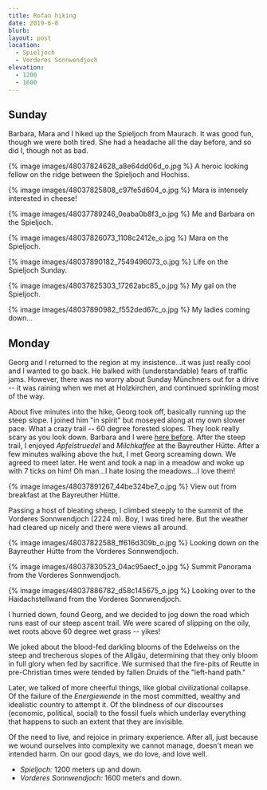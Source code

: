 ```yaml
---
title: Rofan hiking
date: 2019-6-8
blurb:
layout: post
location:
  - Spieljoch
  - Vorderes Sonnwendjoch
elevation:
  - 1200
  - 1600
---
```


## Sunday

Barbara, Mara and I hiked up the Spieljoch from Maurach. It was good fun, though
we were both tired. She had a headache all the day before, and so did I, though
not as bad.


{% image images/48037824628_a8e64dd06d_o.jpg %}
A heroic looking fellow on the ridge between the Spieljoch and Hochiss.




{% image images/48037825808_c97fe5d604_o.jpg %}
Mara is intensely interested in cheese!




{% image images/48037789246_0eaba0b8f3_o.jpg %}
Me and Barbara on the Spieljoch.




{% image images/48037826073_1108c2412e_o.jpg %}
Mara on the Spieljoch.



{% image images/48037890182_7549496073_o.jpg %}
Life on the Spieljoch Sunday.



{% image images/48037825303_17262abc85_o.jpg %}
My gal on the Spieljoch.


{% image images/48037890982_f552ded67c_o.jpg %}
My ladies coming down...



## Monday

Georg and I returned to the region at my insistence...it was just really cool
and I wanted to go back. He balked with (understandable) fears of traffic jams.
However, there was no worry about Sunday Münchners out for a drive -- it was
raining when we met at Holzkirchen, and continued sprinkling most of the way.

About five minutes into the hike, Georg took off, basically running up the
steep slope. I joined him "in spirit" but moseyed along at my own slower
pace. What a crazy trail -- 60 degree forested slopes. They look really
scary as you look down. Barbara and I were [here before](../2016/brandenburg.html).
After the steep trail, I enjoyed *Apfelstruedel* and *Milchkaffee* at the
Bayreuther Hütte. After a few minutes walking above the hut, I met Georg
screaming down. We agreed to meet later. He went and took a nap in a meadow
and woke up with 7 ticks on him! Oh man...I hate losing the meadows...I love them!

{% image images/48037891267_44be324be7_o.jpg %}
View out from breakfast at the Bayreuther Hütte.


Passing a host of bleating sheep, I climbed steeply to the summit of the
Vorderes Sonnwendjoch (2224 m). Boy, I was tired here. But the weather had
cleared up nicely and there were views all around.


{% image images/48037822588_ff616d309b_o.jpg %}
Looking down on the Bayreuther Hütte from the Vorderes Sonnwendjoch.


{% image images/48037830523_04ac95aecf_o.jpg %}
Summit Panorama from the Vorderes Sonnwendjoch.


{% image images/48037886782_d58c145675_o.jpg %}
Looking over to the Haidachstellwand from the Vorderes Sonnwendjoch.


I hurried down, found Georg, and we decided to jog down the road which runs
east of our steep ascent trail. We were scared of slipping on the oily, wet
roots above 60 degree wet grass -- yikes!

We joked about the blood-fed darkling blooms of the Edelweiss on the steep and
trecherous slopes of the Allgäu, determining that they only bloom in full
glory when fed by sacrifice. We surmised that the fire-pits of Reutte in
pre-Christian times were tended by fallen Druids of the "left-hand path."

Later, we talked of more cheerful things, like global civilizational collapse.
Of the failure of the *Energiewende* in the most committed, wealthy and
idealistic country to attempt it. Of the blindness of our discourses (economic,
political, social) to the fossil fuels which underlay everything that happens
to such an extent that they are invisible.

Of the need to live, and rejoice in primary experience. After all, just because we
wound ourselves into complexity we cannot manage, doesn't mean we intended harm.
On our good days, we do love, and love well.

* *Spieljoch:* 1200 meters up and down.
* *Vorderes Sonnwendjoch:* 1600 meters and down.

